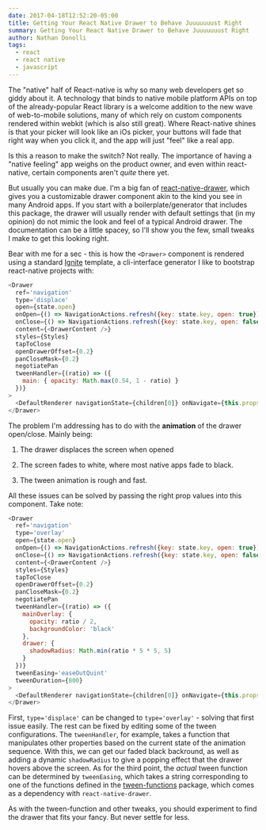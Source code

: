 ```yaml
---
date: 2017-04-18T12:52:20-05:00
title: Getting Your React Native Drawer to Behave Juuuuuuust Right
summary: Getting Your React Native Drawer to Behave Juuuuuuust Right
author: Nathan Donolli
tags:
  - react
  - react native
  - javascript
---
```


The "native" half of React-native is why so many web developers get so giddy about it.  A technology that binds to native mobile platform APIs on top of the already-popular React library is a welcome addition to the new wave of web-to-mobile solutions, many of which rely on custom components rendered within webkit (which is also still great).  Where React-native shines is that your picker will look like an iOs picker, your buttons will fade that right way when you click it, and the app will just "feel" like a real app.

Is this a reason to make the switch?  Not really.  The importance of having a "native feeling" app weighs on the product owner, and even within react-native, certain components aren't *quite* there yet.

But usually you can make due.  I'm a big fan of [react-native-drawer](https://github.com/root-two/react-native-drawer), which gives you a customizable drawer component akin to the kind you see in many Android apps.  If you start with a boilerplate/generator that includes this package, the drawer will usually render with default settings that (in my opinion) do not mimic the look and feel of a typical Android drawer. The documentation can be a little spacey, so I'll show you the few, small tweaks I make to get this looking right.

Bear with me for a sec - this is how the `<Drawer>` component is rendered using a standard [Ignite](https://github.com/infinitered/ignite) template, a cli-interface generator I like to bootstrap react-native projects with:

```javascript
<Drawer
  ref='navigation'
  type='displace'
  open={state.open}
  onOpen={() => NavigationActions.refresh({key: state.key, open: true})}
  onClose={() => NavigationActions.refresh({key: state.key, open: false})}
  content={<DrawerContent />}
  styles={Styles}
  tapToClose
  openDrawerOffset={0.2}
  panCloseMask={0.2}
  negotiatePan
  tweenHandler={(ratio) => ({
    main: { opacity: Math.max(0.54, 1 - ratio) }
  })}
>
  <DefaultRenderer navigationState={children[0]} onNavigate={this.props.onNavigate} />
</Drawer>
```
The problem I'm addressing has to do with the **animation** of the drawer open/close.  Mainly being:

1. The drawer displaces the screen when opened

2. The screen fades to white, where most native apps fade to black.

3. The tween animation is rough and fast.

All these issues can be solved by passing the right prop values into this component.  Take note:

```javascript
<Drawer
  ref='navigation'
  type='overlay'
  open={state.open}
  onOpen={() => NavigationActions.refresh({key: state.key, open: true})}
  onClose={() => NavigationActions.refresh({key: state.key, open: false})}
  content={<DrawerContent />}
  styles={Styles}
  tapToClose
  openDrawerOffset={0.2}
  panCloseMask={0.2}
  negotiatePan
  tweenHandler={(ratio) => ({
    mainOverlay: {
      opacity: ratio / 2,
      backgroundColor: 'black'
    },
    drawer: {
      shadowRadius: Math.min(ratio * 5 * 5, 5)
    }
  })}
  tweenEasing='easeOutQuint'
  tweenDuration={800}
>
  <DefaultRenderer navigationState={children[0]} onNavigate={this.props.onNavigate} />
</Drawer>
```
First, `type='displace'` can be changed to `type='overlay'` - solving that first issue easily.  The rest can be fixed by editing some of the tween configurations.  The `tweenHandler`, for example, takes a function that manipulates other properties based on the current state of the animation sequence.  With this, we can get our faded black backround, as well as adding a dynamic `shadowRadius` to give a popping effect that the drawer hovers above the screen.  As for the third point, the *actual* tween function can be determined by `tweenEasing`, which takes a string corresponding to one of the functions defined in the [tween-functions](https://github.com/chenglou/tween-functions) package, which comes as a dependency with `react-native-drawer`.

As with the tween-function and other tweaks, you should experiment to find the drawer that fits your fancy. But never settle for less.

